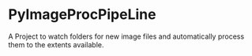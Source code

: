 # PyImageProcPipeLine
A Project to watch folders for new image files and automatically process them to the extents available.
